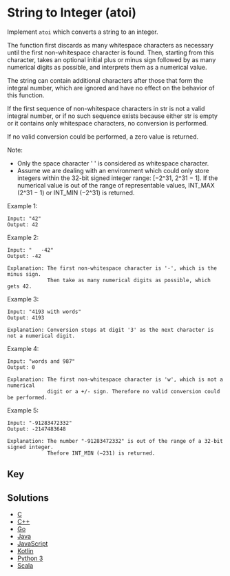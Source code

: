 # String to Integer (atoi)

Implement `atoi` which converts a string to an integer.

The function first discards as many whitespace characters as necessary until the first non-whitespace character is found. Then, starting from this character, takes an optional initial plus or minus sign followed by as many numerical digits as possible, and interprets them as a numerical value.

The string can contain additional characters after those that form the integral number, which are ignored and have no effect on the behavior of this function.

If the first sequence of non-whitespace characters in str is not a valid integral number, or if no such sequence exists because either str is empty or it contains only whitespace characters, no conversion is performed.

If no valid conversion could be performed, a zero value is returned.

Note:

- Only the space character ' ' is considered as whitespace character.
- Assume we are dealing with an environment which could only store integers within the 32-bit signed integer range: [−2^31,  2^31 − 1]. If the numerical value is out of the range of representable values, INT_MAX (2^31 − 1) or INT_MIN (−2^31) is returned.

Example 1:

```text
Input: "42"
Output: 42
```

Example 2:

```text
Input: "   -42"
Output: -42

Explanation: The first non-whitespace character is '-', which is the minus sign.
             Then take as many numerical digits as possible, which gets 42.
```

Example 3:

```text
Input: "4193 with words"
Output: 4193

Explanation: Conversion stops at digit '3' as the next character is not a numerical digit.
```

Example 4:

```text
Input: "words and 987"
Output: 0

Explanation: The first non-whitespace character is 'w', which is not a numerical 
             digit or a +/- sign. Therefore no valid conversion could be performed.
```

Example 5:

```text
Input: "-91283472332"
Output: -2147483648

Explanation: The number "-91283472332" is out of the range of a 32-bit signed integer.
             Thefore INT_MIN (−231) is returned.
```

## Key

## Solutions

- [C](./Solution.c)
- [C++](./Solution.cpp)
- [Go](./Solution.go)
- [Java](./Solution.java)
- [JavaScript](./Solution.js)
- [Kotlin](./Solution.kt)
- [Python 3](./Solution.py)
- [Scala](./Solution.scala)